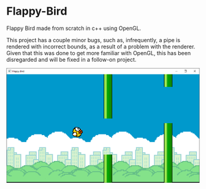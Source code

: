 # Flappy-Bird
Flappy Bird made from scratch in c++ using OpenGL.

This project has a couple minor bugs, such as, infrequently, a pipe is rendered with incorrect bounds, as a result of a problem with the renderer. Given that this was done to get more familiar with OpenGL, this has been disregarded and will be fixed in a follow-on project.

![alt text](https://raw.githubusercontent.com/micahwar/Flappy-Bird/main/README-Images/flappybird.png)
